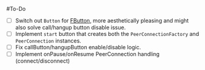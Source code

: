 #To-Do
- [ ] Switch out `Button` for [FButton](https://github.com/hoang8f/android-flat-button), more aesthetically pleasing and might also solve call/hangup button disable issue.
- [ ] Implement `start` button that creates both the `PeerConnectionFactory` and `PeerConnection` instances.
- [ ] Fix callButton/hangupButton enable/disable logic.
- [ ] Implement onPause/onResume PeerConnection handling (connect/disconnect)
